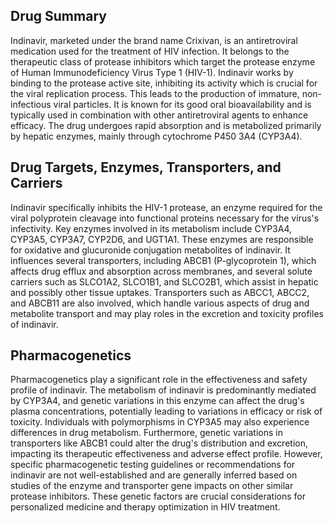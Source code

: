 ## Drug Summary
Indinavir, marketed under the brand name Crixivan, is an antiretroviral medication used for the treatment of HIV infection. It belongs to the therapeutic class of protease inhibitors which target the protease enzyme of Human Immunodeficiency Virus Type 1 (HIV-1). Indinavir works by binding to the protease active site, inhibiting its activity which is crucial for the viral replication process. This leads to the production of immature, non-infectious viral particles. It is known for its good oral bioavailability and is typically used in combination with other antiretroviral agents to enhance efficacy. The drug undergoes rapid absorption and is metabolized primarily by hepatic enzymes, mainly through cytochrome P450 3A4 (CYP3A4).

## Drug Targets, Enzymes, Transporters, and Carriers
Indinavir specifically inhibits the HIV-1 protease, an enzyme required for the viral polyprotein cleavage into functional proteins necessary for the virus's infectivity. Key enzymes involved in its metabolism include CYP3A4, CYP3A5, CYP3A7, CYP2D6, and UGT1A1. These enzymes are responsible for oxidative and glucuronide conjugation metabolites of indinavir. It influences several transporters, including ABCB1 (P-glycoprotein 1), which affects drug efflux and absorption across membranes, and several solute carriers such as SLCO1A2, SLCO1B1, and SLCO2B1, which assist in hepatic and possibly other tissue uptakes. Transporters such as ABCC1, ABCC2, and ABCB11 are also involved, which handle various aspects of drug and metabolite transport and may play roles in the excretion and toxicity profiles of indinavir.

## Pharmacogenetics
Pharmacogenetics play a significant role in the effectiveness and safety profile of indinavir. The metabolism of indinavir is predominantly mediated by CYP3A4, and genetic variations in this enzyme can affect the drug's plasma concentrations, potentially leading to variations in efficacy or risk of toxicity. Individuals with polymorphisms in CYP3A5 may also experience differences in drug metabolism. Furthermore, genetic variations in transporters like ABCB1 could alter the drug's distribution and excretion, impacting its therapeutic effectiveness and adverse effect profile. However, specific pharmacogenetic testing guidelines or recommendations for indinavir are not well-established and are generally inferred based on studies of the enzyme and transporter gene impacts on other similar protease inhibitors. These genetic factors are crucial considerations for personalized medicine and therapy optimization in HIV treatment.